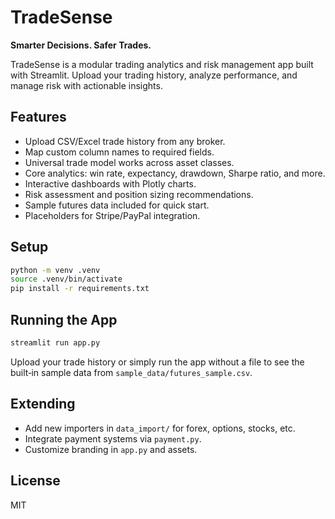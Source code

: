 # TradeSense

**Smarter Decisions. Safer Trades.**

TradeSense is a modular trading analytics and risk management app built with Streamlit. Upload your trading history, analyze performance, and manage risk with actionable insights.

## Features

- Upload CSV/Excel trade history from any broker.
- Map custom column names to required fields.
- Universal trade model works across asset classes.
- Core analytics: win rate, expectancy, drawdown, Sharpe ratio, and more.
- Interactive dashboards with Plotly charts.
- Risk assessment and position sizing recommendations.
- Sample futures data included for quick start.
- Placeholders for Stripe/PayPal integration.

## Setup

```bash
python -m venv .venv
source .venv/bin/activate
pip install -r requirements.txt
```

## Running the App

```bash
streamlit run app.py
```

Upload your trade history or simply run the app without a file to see the built‑in
sample data from `sample_data/futures_sample.csv`.

## Extending

- Add new importers in `data_import/` for forex, options, stocks, etc.
- Integrate payment systems via `payment.py`.
- Customize branding in `app.py` and assets.

## License

MIT

